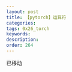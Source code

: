 ```yaml
---
layout: post
title: 【pytorch】运算符
categories:
tags: 0x26_torch
keywords:
description:
order: 264
---
```


已移动
